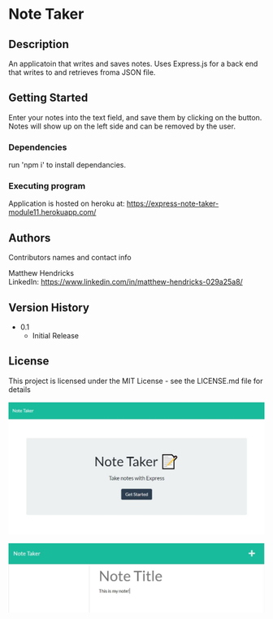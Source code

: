 # Note Taker 

## Description

An applicatoin that writes and saves notes. Uses Express.js for a back end that writes to and retrieves froma JSON file.

## Getting Started

Enter your notes into the text field, and save them by clicking on the button. Notes will show up on the left side and can be removed by the user.

### Dependencies

run 'npm i' to install dependancies.

### Executing program

Application is hosted on heroku at: https://express-note-taker-module11.herokuapp.com/

## Authors

Contributors names and contact info

Matthew Hendricks  
LinkedIn: https://www.linkedin.com/in/matthew-hendricks-029a25a8/

## Version History

* 0.1
    * Initial Release

## License

This project is licensed under the MIT License - see the LICENSE.md file for details

![screen capture of index](https://github.com/hale-bopp97/note_taker/blob/main/Develop/public/assets/images/Capture1.JPG?raw=true)

![screen capture of notes page](https://github.com/hale-bopp97/express_note_taker/blob/main/public/assets/images/Capture3.JPG?raw=true)